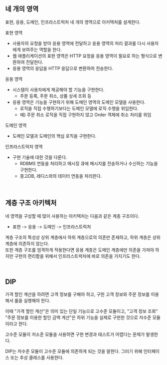 
## 네 개의 영역

표현, 응용, 도메인, 인프라스트럭처 네 개의 영역으로 아키텍처를 설계한다.

표현 영역
- 사용자의 요청을 받아 응용 영역에 전달하고 응용 영역의 처리 결과를 다시 사용자에게 보여주는 역할을 한다.
- 웹 애플리케이션의 표현 영역은 HTTP 요청을 응용 영역이 필요로 하는 형식으로 변환하여 전달한다.
- 응용 영역의 응답을 HTTP 응답으로 변환하여 전송한다.

응용 영역
- 시스템이 사용자에게 제공해야 할 기능을 구현한다.
  - 주문 등록, 주문 취소, 상품 상세 조회 등
- 응용 영역은 기능을 구현하기 위해 도메인 영역의 도메인 모델을 사용한다.
  - 로직을 직접 수행하기보다는 도메인 모델에 로직 수행을 위임한다.
  - 예) 주문 취소 로직을 직접 구현하지 않고 Order 객체에 취소 처리를 위임

도메인 영역
- 도메인 모델과 도메인의 핵심 로직을 구현한다.

인프라스트럭처 영역
- 구현 기술에 대한 것을 다룬다.
  - RDBMS 연동을 처리하고 메시징 큐에 메시지를 전송하거나 수신하는 기능을 구현한다.
  - 몽고DB, 레디스와의 데이터 연동을 처리한다.

<br />

## 계층 구조 아키텍처

네 영역을 구성할 때 많이 사용하는 아키텍처는 다음과 같은 계층 구조이다.  
- 표현 -> 응용 -> 도메인 -> 인프라스트럭처

계층 구조의 특성상 상위 계층에서 하위 계층으로의 의존만 존재하고, 하위 계층은 상위 계층에 의존하지 않는다.  
또한 계층 구조를 엄격하게 적용한다면 응용 계층은 도메인 계층에만 의존을 가져야 하지만 구현의 편리함을 위해서 인프라스트럭처에 바로 의존을 가지기도 한다.

<br />

## DIP

가격 할인 계산을 하려면 고객 정보를 구해야 하고, 구한 고객 정보와 주문 정보를 이용해서 룰을 실행해야 한다.

이때 "가격 할인 계산"은 의미 있는 단일 기능으로 고수준 모듈이고, "고객 정보 조회" "주문 정보를 이용한 할인 금액 계산"은 하위 기능을 실제로 구현한 것으로 저수준 모듈이라고 한다.

고수준 모듈이 저소준 모듈을 사용하면 구현 변경과 테스트가 어렵다는 문제가 발생한다.

DIP는 저수준 모듈이 고수준 모듈에 의존하게 되는 것을 말한다. 그러기 위해 인터페이스 또는 추상 클래스를 사용한다.

